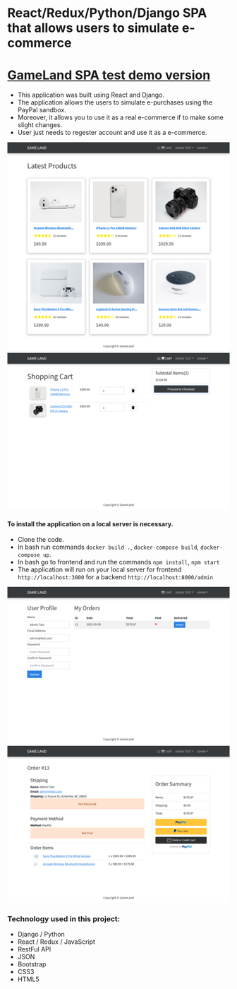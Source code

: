 # React/Redux/Python/Django SPA that allows users to simulate e-commerce

# [GameLand SPA test demo version](https://ambercity-demo.herokuapp.com/)

- This application was built using React and Django. 
- The application allows the users to simulate e-purchases using the PayPal sandbox. 
- Moreover, it allows you to use it as a real e-commerce if to make some slight changes. 
- User just needs to regester account and use it as a e-commerce.

<img src="https://raw.githubusercontent.com/Spartak-Belov-Floresku/game_land_spa/main/backend/static/images/first_screen.png">

<img src="https://raw.githubusercontent.com/Spartak-Belov-Floresku/game_land_spa/main/backend/static/images/second_screen.png">

#### To install the application on a local server is necessary.
- Clone the code.
- In bash run commands ```docker build .```, ```docker-compose build```, ```docker-compose up```.
- In bash go to frontend and run the commands ```npm install```, ```npm start```
- The application will run on your local server for frontend ```http://localhost:3000``` for a backend  ```http://localhost:8000/admin```

<img src="https://raw.githubusercontent.com/Spartak-Belov-Floresku/game_land_spa/main/backend/static/images/third_screen.png">

<img src="https://raw.githubusercontent.com/Spartak-Belov-Floresku/game_land_spa/main/backend/static/images/fourth_screen.png">

### Technology used in this project:
- Django / Python
- React / Redux / JavaScript
- RestFul API
- JSON
- Bootstrap
- CSS3
- HTML5

